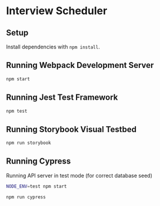 # Interview Scheduler

## Setup

Install dependencies with `npm install`.

## Running Webpack Development Server

```sh
npm start
```

## Running Jest Test Framework

```sh
npm test
```

## Running Storybook Visual Testbed

```sh
npm run storybook
```


## Running Cypress

Running API server in test mode (for correct database seed)
```sh
NODE_ENV=test npm start
```
```sh
npm run cypress
```
